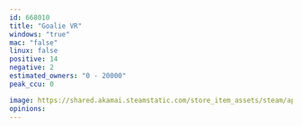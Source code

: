 ```yaml
---
id: 668010
title: "Goalie VR"
windows: "true"
mac: "false"
linux: false
positive: 14
negative: 2
estimated_owners: "0 - 20000"
peak_ccu: 0

image: https://shared.akamai.steamstatic.com/store_item_assets/steam/apps/668010/header.jpg?t=1567888315
opinions:
---
```

